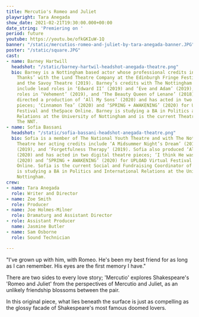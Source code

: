 ```yaml
---
title: Mercutio's Romeo and Juliet
playwright: Tara Anegada
show_date: 2021-02-21T19:30:00.000+00:00
date_string: 'Premiering on '
period: future
youtube: https://youtu.be/ofkGKIuW-1Q
banner: "/static/mercutios-romeo-and-juliet-by-tara-anegada-banner.JPG"
poster: "/static/square.JPG"
cast:
- name: Barney Hartwill
  headshot: "/static/barney-hartwil-headshot-anegada-theatre.png"
  bio: Barney is a Nottingham based actor whose professional credits include ‘Fine,
    Thanks’ with the Lund Theatre Company at the Edinburgh Fringe Festival (2017)
    and the Savoy Theatre (2019). Barney’s credits with The Nottingham New Theatre
    include lead roles in ‘Edward II’ (2019) and ‘Eve and Adam’ (2019), as well as
    roles in ‘Vehement’ (2019), and ‘The Beauty Queen of Lenane’ (2018). Barney also
    directed a production of ‘All My Sons’ (2020) and has acted in two digital theatre
    pieces; ‘Cinnamon Tea’ (2020) and ‘SPRING + AWAKENING’ (2020) for UPLOAD Virtual
    Festival and theSpace Online. Barney is studying a BA in Politics and International
    Relations at the University of Nottingham and is the current Theatre Manager of
    The NNT.
- name: Sofia Bassani
  headshot: "/static/sofia-bassani-headshot-anegada-theatre.png"
  bio: Sofia is a member of The National Youth Theatre and with The Nottingham New
    Theatre her acting credits include ‘A Midsummer Night’s Dream’ (2019), ‘Vehement’
    (2019), and ‘Forgetfulness Therapy’ (2019). Sofia also produced ‘All My Sons’
    (2020) and has acted in two digital theatre pieces; ‘I think He was called Rosalind’
    (2020) and ‘SPRING + AWAKENING’ (2020) for UPLOAD Virtual Festival and theSpace
    Online. Sofia is the current Social and Fundraising Coordinator of The NNT and
    is studying a BA in Politics and International Relations at the University of
    Nottingham.
crew:
- name: Tara Anegada
  role: Writer and Director
- name: Zoe Smith
  role: Producer
- name: Joe Holmes-Milner
  role: Dramaturg and Assistant Director
- role: Assistant Producer
  name: Jasmine Butler
- name: Sam Osborne
  role: Sound Technician

---
```

"I've grown up with him, with Romeo. He's been my best friend for as long as I can remember. His eyes are the first memory I have."

There are two sides to every love story; 'Mercutio' explores Shakespeare's 'Romeo and Juliet' from the perspectives of Mercutio and Juliet, as an unlikely friendship blossoms between the pair. 

In this original piece, what lies beneath the surface is just as compelling as the glossy facade of Shakespeare's most famous doomed lovers.